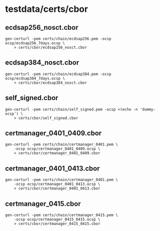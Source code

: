 # testdata/certs/cbor

## ecdsap256_nosct.cbor

```shell
gen-certurl -pem certs/chain/ecdsap256.pem -ocsp ocsp/ecdsap256_7days.ocsp \
    > certs/cbor/ecdsap256_nosct.cbor
```

## ecdsap384_nosct.cbor

```shell
gen-certurl -pem certs/chain/ecdsap384.pem -ocsp ocsp/ecdsap384_7days.ocsp \
    > certs/cbor/ecdsap384_nosct.cbor
```

## self_signed.cbor

```shell
gen-certurl -pem certs/chain/self_signed.pem -ocsp <(echo -n 'dummy-ocsp') \
    > certs/cbor/self_signed.cbor
```

## certmanager_0401_0409.cbor

```shell
gen-certurl -pem certs/chain/certmanager_0401.pem \
    -ocsp ocsp/certmanager_0401_0409.ocsp \
    > certs/cbor/certmanager_0401_0409.cbor
```

## certmanager_0401_0413.cbor

```shell
gen-certurl -pem certs/chain/certmanager_0401.pem \
    -ocsp ocsp/certmanager_0401_0413.ocsp \
    > certs/cbor/certmanager_0401_0413.cbor
```

## certmanager_0415.cbor

```shell
gen-certurl -pem certs/chain/certmanager_0415.pem \
    -ocsp ocsp/certmanager_0415_0415.ocsp \
    > certs/cbor/certmanager_0415_0415.cbor
```
